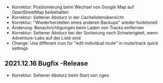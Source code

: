 - Korrektur: Positionierung beim Wechsel von Google Map auf OpenStreetMap beibehalten
- Korrektur: Seltener Absturz in der Cachelistenübersicht
- Korrektur: "Wiederherstellen eines anderen Backups" wieder funktionell
- Änderung: Benachrichtigungen beim Laden von Tracks entfernen
- Korrektur: Seltener Absturz bei der Sortierung nach Schwierigkeit, wenn Adventure-Labs auf der Liste sind
- Change: Use different icon for "edit individual route" in route/track quick settings

## 2021.12.16 Bugfix -Release

- Korrektur: Seltener Absturz beim Start von cgeo
